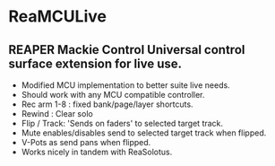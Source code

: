 # ReaMCULive
## REAPER Mackie Control Universal control surface extension for live use.
* Modified MCU implementation to better suite live needs.
* Should work with any MCU compatible controller.
* Rec arm 1-8 : fixed bank/page/layer shortcuts.
* Rewind : Clear solo
* Flip / Track: 'Sends on faders' to selected target track.
* Mute enables/disables send to selected target track when flipped.
* V-Pots as send pans when flipped.
* Works nicely in tandem with ReaSolotus.